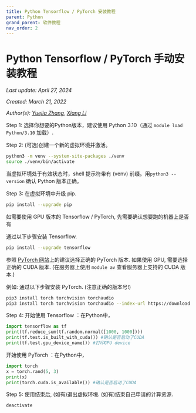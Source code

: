 ```yaml
---
title: Python Tensorflow / PyTorch 安装教程
parent: Python
grand_parent: 软件教程
nav_order: 2
---
```


# Python Tensorflow / PyTorch 手动安装教程

*Last update: April 27, 2024*

*Created: March 21, 2022*

*Author(s): [Yuejia Zhang](mailto:yuejiazhang21@m.fudan.edu.cn), [Xiang Li](mailto:646873166@qq.com)*


Step 1: 选择你想要的Python版本，建议使用 Python 3.10（通过 `module load Python/3.10` 加载）.

Step 2: (可选)创建一个新的虚拟环境并激活。

~~~ bash
python3 -m venv --system-site-packages ./venv
source ./venv/bin/activate
~~~

当虚拟环境处于有效状态时，shell 提示符带有 (venv) 前缀。用`python3 --version` 确认 Python 版本正确。

Step 3: 在虚拟环境中升级 pip.

~~~ bash
pip install --upgrade pip
~~~

如需要使用 GPU 版本的 Tensorflow / PyTorch, 先需要确认想要跑的机器上是否有

通过以下步骤安装 Tensorflow.

~~~ bash
pip install --upgrade tensorflow
~~~

参照 [PyTorch 网站](https://pytorch.org/get-started/locally/)上的建议选择正确的 PyTorch 版本. 如果使用 GPU, 需要选择正确的 CUDA 版本. (在服务器上使用 `module av` 查看服务器上支持的 CUDA 版本.)

例如: 通过以下步骤安装 PyTorch. (注意正确的版本号!)

~~~ bash
pip3 install torch torchvision torchaudio
pip3 install torch torchvision torchaudio --index-url https://download.pytorch.org/whl/cu118
~~~

Step 4: 开始使用 Tensorflow ：在Python中，

~~~ python
import tensorflow as tf
print(tf.reduce_sum(tf.random.normal([1000, 1000])))
print(tf.test.is_built_with_cuda()) #确认是否启动了CUDA
print(tf.test.gpu_device_name()) #打印GPU device
~~~

开始使用 PyTorch ：在Python中，

~~~ python
import torch
x = torch.rand(5, 3)
print(x)
print(torch.cuda.is_available()) #确认是否启动了CUDA
~~~

Step 5: 使用结束后, (如有)退出虚拟环境. (如有)结束自己申请的计算资源.

~~~ bash
deactivate
~~~

